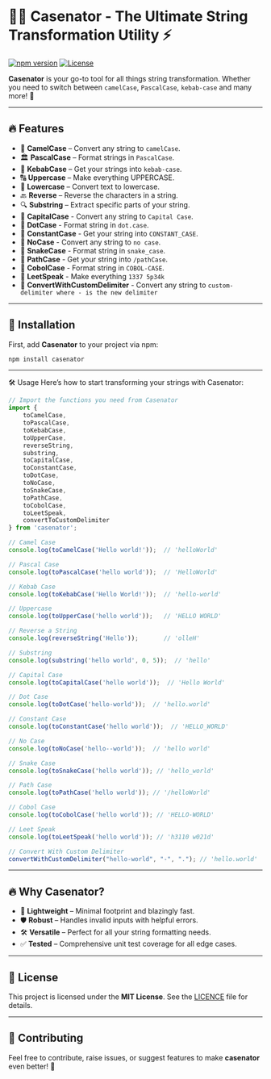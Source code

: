 # 🦸‍♂️ Casenator - The Ultimate String Transformation Utility ⚡️

[![npm version](https://img.shields.io/npm/v/casenator.svg)](https://www.npmjs.com/package/casenator)
[![License](https://img.shields.io/npm/l/casenator)](https://img.shields.io/npm/l/casenator)

**Casenator** is your go-to tool for all things string transformation. Whether you need to switch between `camelCase`, `PascalCase`, `kebab-case` and many more! 🎉

---


## 🔥 Features

- 🔄 **CamelCase** – Convert any string to `camelCase`.
- 🏛 **PascalCase** – Format strings in `PascalCase`.
- 📐 **KebabCase** – Get your strings into `kebab-case`.
- 🔠 **Uppercase** – Make everything UPPERCASE.
- 🔡 **Lowercase** – Convert text to lowercase.
- 🔙 **Reverse** – Reverse the characters in a string.
- 🔍 **Substring** – Extract specific parts of your string.
- 🦊 **CapitalCase** - Convert any string to `Capital Case`.
- 🐒 **DotCase** - Format string in `dot.case`.
- 🦀 **ConstantCase** - Get your string into `CONSTANT_CASE`.
- 🐸 **NoCase** - Convert any string to `no case`.
- 🐬 **SnakeCase** - Format string in `snake_case`.
- 🦁 **PathCase** - Get your string into `/pathCase`.
- 🦧 **CobolCase** - Format string in `COBOL-CASE`.
- 🐫 **LeetSpeak** - Make everything `1337 5p34k`
- 🦄 **ConvertWithCustomDelimiter** - Convert any string to `custom-delimiter where - is the new delimiter`

---

## 🚀 Installation

First, add **Casenator** to your project via npm:

```bash
npm install casenator
```

---

🛠️ Usage
Here’s how to start transforming your strings with Casenator:

```javascript
// Import the functions you need from Casenator
import { 
    toCamelCase,
    toPascalCase,
    toKebabCase,
    toUpperCase,
    reverseString,
    substring,
    toCapitalCase,
    toConstantCase,
    toDotCase,
    toNoCase,
    toSnakeCase,
    toPathCase,
    toCobolCase,
    toLeetSpeak,
    convertToCustomDelimiter
} from 'casenator';

// Camel Case
console.log(toCamelCase('Hello world!'));  // 'helloWorld'

// Pascal Case
console.log(toPascalCase('hello world'));  // 'HelloWorld'

// Kebab Case
console.log(toKebabCase('Hello World!'));  // 'hello-world'

// Uppercase
console.log(toUpperCase('hello world'));   // 'HELLO WORLD'

// Reverse a String
console.log(reverseString('Hello'));       // 'olleH'

// Substring
console.log(substring('hello world', 0, 5));  // 'hello'

// Capital Case
console.log(toCapitalCase('hello world'));  // 'Hello World'

// Dot Case
console.log(toDotCase('hello-world'));  // 'hello.world'

// Constant Case
console.log(toConstantCase('hello world'));  // 'HELLO_WORLD'

// No Case
console.log(toNoCase('hello--world'));  // 'hello world'

// Snake Case
console.log(toSnakeCase('hello world')); // 'hello_world'

// Path Case
console.log(toPathCase('hello world')); // '/helloWorld'

// Cobol Case
console.log(toCobolCase('hello world')); // 'HELLO-WORLD'

// Leet Speak
console.log(toLeetSpeak('hello world')); // 'h3110 w021d'

// Convert With Custom Delimiter
convertWithCustomDelimiter("hello-world", "-", "."); // 'hello.world'
```

---

## 🔥 Why Casenator?

- 🚀 **Lightweight** – Minimal footprint and blazingly fast.
- 🛡️ **Robust** – Handles invalid inputs with helpful errors.
- 🛠️ **Versatile** – Perfect for all your string formatting needs.
- ✅ **Tested** – Comprehensive unit test coverage for all edge cases.

---

## 📝 License

This project is licensed under the **MIT License**. See the [LICENCE](LICENCE) file for details.

---

## 🙌 Contributing

Feel free to contribute, raise issues, or suggest features to make **casenator** even better! 🤘
